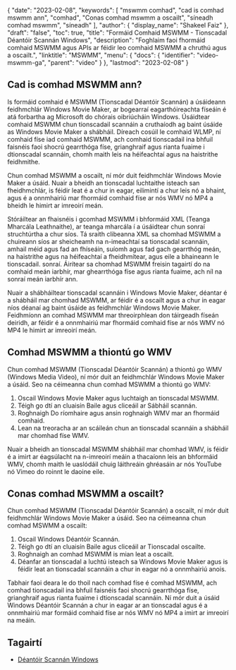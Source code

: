 {
  "date": "2023-02-08",
  "keywords": [
"mswmm comhad",
"cad is comhad mswmm ann",
"comhad",
"Conas comhad mswmm a oscailt",
"síneadh comhad mswmm",
"síneadh"
],
  "author": {
    "display_name": "Shakeel Faiz"
},
  "draft": "false",
  "toc": true,
  "title": "Formáid Comhaid MSWMM - Tionscadal Déantóir Scannán Windows",
  "description": "Foghlaim faoi fhormáid comhaid MSWMM agus APIs ar féidir leo comhaid MSWMM a chruthú agus a oscailt.",
  "linktitle": "MSWMM",
  "menu": {
    "docs": {
      "identifier": "video-mswmm-ga",
      "parent": "video"
}
},
  "lastmod": "2023-02-08"
}

## Cad is comhad MSWMM ann?

Is formáid comhaid é MSWMM (Tionscadal Déantóir Scannán) a úsáideann feidhmchlár Windows Movie Maker, ar bogearraí eagarthóireachta físeáin é atá forbartha ag Microsoft do chórais oibriúcháin Windows. Úsáidtear comhaid MSWMM chun tionscadail scannáin a cruthaíodh ag baint úsáide as Windows Movie Maker a shábháil. Díreach cosúil le comhaid WLMP, ní comhaid físe iad comhaid MSWMM, ach comhaid tionscadail ina bhfuil faisnéis faoi shocrú gearrthóga físe, grianghraif agus rianta fuaime i dtionscadal scannáin, chomh maith leis na héifeachtaí agus na haistrithe feidhmithe.

Chun comhad MSWMM a oscailt, ní mór duit feidhmchlár Windows Movie Maker a úsáid. Nuair a bheidh an tionscadal luchtaithe isteach san fheidhmchlár, is féidir leat é a chur in eagar, eilimintí a chur leis nó a bhaint, agus é a onnmhairiú mar fhormáid comhaid físe ar nós WMV nó MP4 a bheidh le himirt ar imreoirí meán.

Stóráiltear an fhaisnéis i gcomhad MSWMM i bhformáid XML (Teanga Mharcála Leathnaithe), ar teanga mharcála í a úsáidtear chun sonraí struchtúrtha a chur síos. Tá sraith clibeanna XML sa chomhad MSWMM a chuireann síos ar sheicheamh na n-imeachtaí sa tionscadal scannáin, amhail méid agus fad an fhíseáin, suíomh agus fad gach gearrthóg meán, na haistrithe agus na héifeachtaí a fheidhmítear, agus eile a bhaineann le tionscadail. sonraí. Áirítear sa chomhad MSWMM freisin tagairtí do na comhaid meán iarbhír, mar ghearrthóga físe agus rianta fuaime, ach níl na sonraí meán iarbhír ann.

Nuair a shábháiltear tionscadal scannáin i Windows Movie Maker, déantar é a shábháil mar chomhad MSWMM, ar féidir é a oscailt agus a chur in eagar níos déanaí ag baint úsáide as feidhmchlár Windows Movie Maker. Feidhmíonn an comhad MSWMM mar threoirphlean don táirgeadh físeán deiridh, ar féidir é a onnmhairiú mar fhormáid comhaid físe ar nós WMV nó MP4 le himirt ar imreoirí meán.

## Comhad MSWMM a thiontú go WMV

Chun comhad MSWMM (Tionscadal Déantóir Scannán) a thiontú go WMV (Windows Media Video), ní mór duit an feidhmchlár Windows Movie Maker a úsáid. Seo na céimeanna chun comhad MSWMM a thiontú go WMV:

1. Oscail Windows Movie Maker agus luchtaigh an tionscadal MSWMM.
2. Téigh go dtí an cluaisín Baile agus cliceáil ar Sábháil scannán.
3. Roghnaigh Do ríomhaire agus ansin roghnaigh WMV mar an fhormáid comhaid.
4. Lean na treoracha ar an scáileán chun an tionscadal scannáin a shábháil mar chomhad físe WMV.
 
Nuair a bheidh an tionscadal MSWMM shábháil mar chomhad WMV, is féidir é a imirt ar éagsúlacht na n-imreoirí meáin a thacaíonn leis an bhformáid WMV, chomh maith le uaslódáil chuig láithreáin ghréasáin ar nós YouTube nó Vimeo do roinnt le daoine eile.

## Conas comhad MSWMM a oscailt?

Chun comhad MSWMM (Tionscadal Déantóir Scannán) a oscailt, ní mór duit feidhmchlár Windows Movie Maker a úsáid. Seo na céimeanna chun comhad MSWMM a oscailt:

1. Oscail Windows Déantóir Scannán.
2. Téigh go dtí an cluaisín Baile agus cliceáil ar Tionscadal oscailte.
3. Roghnaigh an comhad MSWMM is mian leat a oscailt.
4. Déanfar an tionscadal a luchtú isteach sa Windows Movie Maker agus is féidir leat an tionscadal scannáin a chur in eagar nó a onnmhairiú anois.

Tabhair faoi deara le do thoil nach comhad físe é comhad MSWMM, ach comhad tionscadail ina bhfuil faisnéis faoi shocrú gearrthóga físe, grianghraif agus rianta fuaime i dtionscadal scannáin. Ní mór duit a úsáid Windows Déantóir Scannán a chur in eagar ar an tionscadal agus é a onnmhairiú mar formáid comhaid físe ar nós WMV nó MP4 a imirt ar imreoirí na meáin.

## Tagairtí
* [Déantóir Scannán Windows](https://en.wikipedia.org/wiki/Windows_Movie_Maker)


